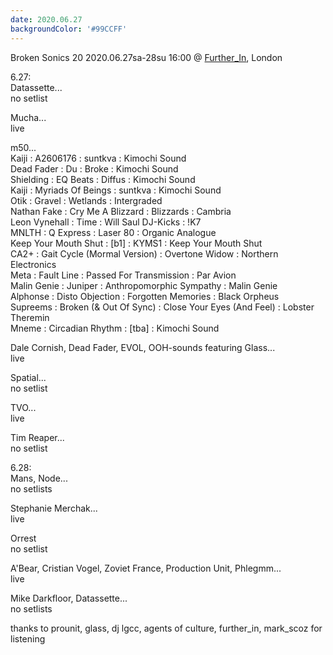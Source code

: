 ```yaml
---
date: 2020.06.27
backgroundColor: '#99CCFF'
---
```


Broken Sonics 20 2020.06.27sa-28su 16:00 @ [Further\_In](http://futherin.live/), London  

6.27:  
Datassette...  
no setlist  

Mucha...  
live  

m50...  
Kaiji : A2606176 : suntkva : Kimochi Sound  
Dead Fader : Du : Broke : Kimochi Sound  
Shielding : EQ Beats : Diffus : Kimochi Sound  
Kaiji : Myriads Of Beings : suntkva : Kimochi Sound  
Otik : Gravel : Wetlands : Intergraded  
Nathan Fake : Cry Me A Blizzard : Blizzards : Cambria  
Leon Vynehall : Time : Will Saul DJ-Kicks : !K7  
MNLTH : Q Express : Laser 80 : Organic Analogue  
Keep Your Mouth Shut : \[b1\] : KYMS1 : Keep Your Mouth Shut  
CA2+ : Gait Cycle (Mormal Version) : Overtone Widow : Northern Electronics  
Meta : Fault Line : Passed For Transmission : Par Avion  
Malin Genie : Juniper : Anthropomorphic Sympathy : Malin Genie  
Alphonse : Disto Objection : Forgotten Memories : Black Orpheus  
Supreems : Broken (& Out Of Sync) : Close Your Eyes (And Feel) : Lobster Theremin  
Mneme : Circadian Rhythm : \[tba\] : Kimochi Sound  

Dale Cornish, Dead Fader, EVOL, OOH-sounds featuring Glass...  
live  

Spatial...  
no setlist  

TVO...  
live  

Tim Reaper...  
no setlist  

6.28:  
Mans, Node...  
no setlists  

Stephanie Merchak...  
live  

Orrest  
no setlist  

A'Bear, Cristian Vogel, Zoviet France, Production Unit, Phlegmm...  
live  

Mike Darkfloor, Datassette...  
no setlists  

thanks to prounit, glass, dj lgcc, agents of culture, further\_in, mark\_scoz for listening